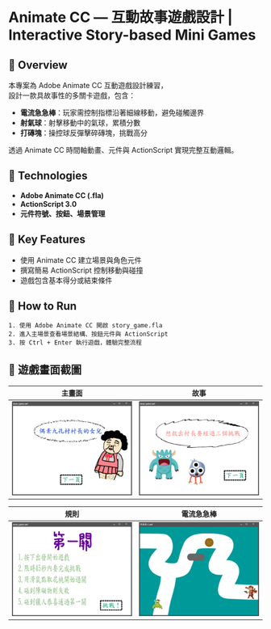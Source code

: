 # Animate CC — 互動故事遊戲設計 | Interactive Story-based Mini Games


## 📌 Overview
本專案為 Adobe Animate CC 互動遊戲設計練習，  
設計一款具故事性的多關卡遊戲，包含：
- **電流急急棒**：玩家需控制指標沿著細線移動，避免碰觸邊界
- **射氣球**：射擊移動中的氣球，累積分數
- **打磚塊**：操控球反彈擊碎磚塊，挑戰高分

透過 Animate CC 時間軸動畫、元件與 ActionScript 實現完整互動邏輯。

## 🧰 Technologies
- **Adobe Animate CC (.fla)**
- **ActionScript 3.0**
- **元件符號、按鈕、場景管理**


## 🎯 Key Features
- 使用 Animate CC 建立場景與角色元件
- 撰寫簡易 ActionScript 控制移動與碰撞
- 遊戲包含基本得分或結束條件


## 📂 How to Run
```bash
1. 使用 Adobe Animate CC 開啟 story_game.fla
2. 進入主場景查看場景結構、按鈕元件與 ActionScript
3. 按 Ctrl + Enter 執行遊戲，體驗完整流程
```


## 📸 遊戲畫面截圖

| 主畫面 | 故事 |
|------------|--------|
| <img src="images/home.png" width="300"/> |<img src="images/story.png" width="300"/> |

| 規則 | 電流急急棒 |
|------------|--------|
| <img src="images/rule.png" width="300"/> | <img src="images/wire_game.png" width="300"/> |

